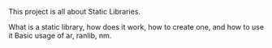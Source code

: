 This project is all about Static Libraries.

What is a static library, how does it work, how to create one, and how to use it
Basic usage of ar, ranlib, nm.
